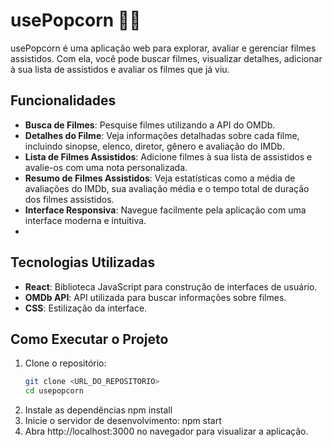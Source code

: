 # usePopcorn 🎥🍿

usePopcorn é uma aplicação web para explorar, avaliar e gerenciar filmes assistidos. Com ela, você pode buscar filmes, visualizar detalhes, adicionar à sua lista de assistidos e avaliar os filmes que já viu.

## Funcionalidades

- **Busca de Filmes**: Pesquise filmes utilizando a API do OMDb.
- **Detalhes do Filme**: Veja informações detalhadas sobre cada filme, incluindo sinopse, elenco, diretor, gênero e avaliação do IMDb.
- **Lista de Filmes Assistidos**: Adicione filmes à sua lista de assistidos e avalie-os com uma nota personalizada.
- **Resumo de Filmes Assistidos**: Veja estatísticas como a média de avaliações do IMDb, sua avaliação média e o tempo total de duração dos filmes assistidos.
- **Interface Responsiva**: Navegue facilmente pela aplicação com uma interface moderna e intuitiva.
- 
## Tecnologias Utilizadas

- **React**: Biblioteca JavaScript para construção de interfaces de usuário.
- **OMDb API**: API utilizada para buscar informações sobre filmes.
- **CSS**: Estilização da interface.

## Como Executar o Projeto

1. Clone o repositório:
   ```bash
   git clone <URL_DO_REPOSITORIO>
   cd usepopcorn
2. Instale as dependências
   npm install
3. Inicie o servidor de desenvolvimento:
   npm start
4. Abra http://localhost:3000 no navegador para visualizar a aplicação.
